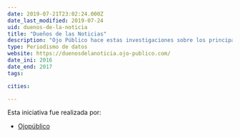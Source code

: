 ```yaml
---
date: 2019-07-21T23:02:24.000Z
date_last_modified: 2019-07-24
uid: duenos-de-la-noticia
title: "Dueños de las Noticias"
description: "Ojo Público hace estas investigaciones sobre los principales financistas de los grupos mediaticos en el Perú."
type: Periodismo de datos
website: https://duenosdelanoticia.ojo-publico.com/
date_ini: 2016
date_end: 2017
tags:

cities: 

---
```


Esta iniciativa fue realizada por:

- [Ojopúblico](/organizaciones/ojo-publico)
